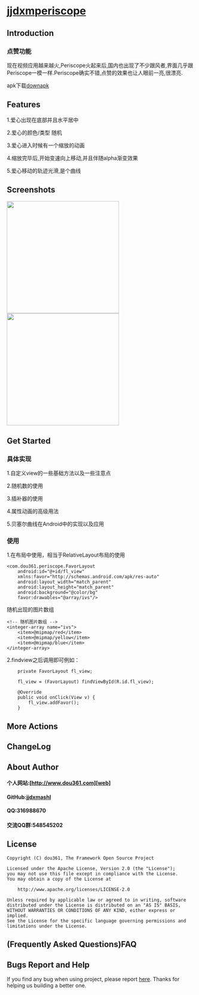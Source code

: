# [jjdxmperiscope][project] #

## Introduction ##

### 点赞功能 ###
现在视频应用越来越火,Periscope火起来后,国内也出现了不少跟风者,界面几乎跟Periscope一模一样.Periscope确实不错,点赞的效果也让人眼前一亮,很漂亮.

apk下载[downapk]
## Features ##
1.爱心出现在底部并且水平居中

2.爱心的颜色/类型 随机

3.爱心进入时候有一个缩放的动画

4.缩放完毕后,开始变速向上移动,并且伴随alpha渐变效果

5.爱心移动的轨迹光滑,是个曲线
## Screenshots ##

<img src=[img1] width="300"> 
<img src=[img1] width="300"> 

## Get Started ##
### 具体实现 ###
1.自定义view的一些基础方法以及一些注意点

2.随机数的使用

3.插补器的使用

4.属性动画的高级用法

5.贝塞尔曲线在Android中的实现以及应用

### 使用 ###
1.在布局中使用，相当于RelativeLayout布局的使用

	<com.dou361.periscope.FavorLayout
        android:id="@+id/fl_view"
        xmlns:favor="http://schemas.android.com/apk/res-auto"
        android:layout_width="match_parent"
        android:layout_height="match_parent"
        android:background="@color/bg"
        favor:drawables="@array/ivs"/>

随机出现的图片数组

	<!-- 随机图片数组 -->
    <integer-array name="ivs">
        <item>@mipmap/red</item>
        <item>@mipmap/yellow</item>
        <item>@mipmap/blue</item>
    </integer-array>

2.findview之后调用即可例如：


    	private FavorLayout fl_view;

        fl_view = (FavorLayout) findViewById(R.id.fl_view);

	 	@Override
	    public void onClick(View v) {
	        fl_view.addFavor();
	    }

## More Actions ##

## ChangeLog ##

## About Author ##

#### 个人网站:[http://www.dou361.com][web] ####
#### GitHub:[jjdxmashl][github] ####
#### QQ:316988670 ####
#### 交流QQ群:548545202 ####


## License ##

    Copyright (C) dou361, The Framework Open Source Project
    
    Licensed under the Apache License, Version 2.0 (the "License");
    you may not use this file except in compliance with the License.
    You may obtain a copy of the License at
    
     	http://www.apache.org/licenses/LICENSE-2.0
    
    Unless required by applicable law or agreed to in writing, software
    distributed under the License is distributed on an "AS IS" BASIS,
    WITHOUT WARRANTIES OR CONDITIONS OF ANY KIND, either express or implied.
    See the License for the specific language governing permissions and
    limitations under the License.

## (Frequently Asked Questions)FAQ ##
## Bugs Report and Help ##

If you find any bug when using project, please report [here][issues]. Thanks for helping us building a better one.



[web]:http://www.dou361.com
[github]:https://github.com/jjdxmashl/
[project]:https://github.com/jjdxmashl/jjdxmperiscope
[issues]:https://github.com/jjdxmashl/jjdxmperiscopeissues/new
[downapk]:https://github.com/jjdxmashl/jjdxmperiscope/apk/app-debug.apk
[img1]:https://github.com/jjdxmashl/jjdxmperiscope/screenshots/icon01.png
[img2]:https://github.com/jjdxmashl/jjdxmperiscope/screenshots/icon01.png
